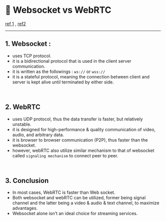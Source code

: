 # 💙 Websocket vs WebRTC

[ref 1](https://www.youtube.com/watch?v=H2SlMSWPfm0) , [ref2](https://www.youtube.com/watch?v=5EhsjtBE7I4)

---

## 1. Websocket :

- uses TCP protocol.
- it is a bidirectional protocol that is used in the client server communication.
- it is written as the followings : `ws://` or `wss://`
- it is a stateful protocol, meaning the connection between client and server is kept alive until terminated by either side.

<br>

## 2. WebRTC

- uses UDP protocol, thus the data transfer is faster, but relatively unstable.
- it is designed for high-performance & quality communication of video, audio, and arbitrary data.
- it is browser to browser communication (P2P), thus faster than the websocket.
- however, webRTC also utilize similar mechanism to that of websocket called `signaling mechanism` to connect peer to peer.

<br>

## 3. Conclusion

- In most cases, WebRTC is faster than Web socket.
- Both websocket and webRTC can be utilized, former being signal channel and the latter being a video & audio & text channel, to maximize advantages.
- Websocket alone isn't an ideal choice for streaming services.
